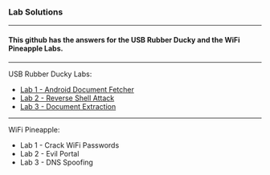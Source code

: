 ###  Lab Solutions 
-----------------

#### This github has the answers for the USB Rubber Ducky and the WiFi Pineapple Labs. 
---------------
USB Rubber Ducky Labs:
- [Lab 1 - Android Document Fetcher ](lab1_usb_rubber_ducky.md)
- [Lab 2 - Reverse Shell Attack](lab2_usb_rubber_ducky.md) 
- [Lab 3 - Document Extraction](lab3_usb_rubber_ducky.md) 
---------------
WiFi Pineapple:
- Lab 1 - Crack WiFi Passwords
- Lab 2 - Evil Portal
- Lab 3 - DNS Spoofing

